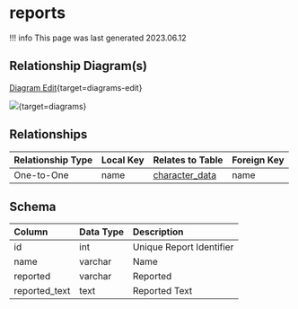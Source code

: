 # reports

!!! info
	This page was last generated 2023.06.12

## Relationship Diagram(s)

[Diagram Edit](https://mermaid.live/edit#eyJjb2RlIjoiZXJEaWFncmFtXG4gICAgcmVwb3J0cyB7XG4gICAgICAgIHZhcmNoYXIgbmFtZVxuICAgIH1cbiAgICBjaGFyYWN0ZXJfZGF0YSB7XG4gICAgICAgIGludHVuc2lnbmVkIGlkXG4gICAgICAgIHZhcmNoYXIgbmFtZVxuICAgICAgICB2YXJjaGFyIG5hbmVcbiAgICAgICAgaW50dW5zaWduZWQgem9uZV9pZFxuICAgICAgICBpbnR1bnNpZ25lZCB6b25lX2luc3RhbmNlXG4gICAgfVxuICAgIHJlcG9ydHMgfHwtLW97IGNoYXJhY3Rlcl9kYXRhIDogXCJPbmUtdG8tT25lXCJcblxuIiwibWVybWFpZCI6eyJ0aGVtZSI6ImRlZmF1bHQifSwidXBkYXRlRWRpdG9yIjp0cnVlLCJhdXRvU3luYyI6dHJ1ZSwidXBkYXRlRGlhZ3JhbSI6dHJ1ZX0=){target=diagrams-edit}

[![](https://mermaid.ink/img/eyJjb2RlIjoiZXJEaWFncmFtXG4gICAgcmVwb3J0cyB7XG4gICAgICAgIHZhcmNoYXIgbmFtZVxuICAgIH1cbiAgICBjaGFyYWN0ZXJfZGF0YSB7XG4gICAgICAgIGludHVuc2lnbmVkIGlkXG4gICAgICAgIHZhcmNoYXIgbmFtZVxuICAgICAgICB2YXJjaGFyIG5hbmVcbiAgICAgICAgaW50dW5zaWduZWQgem9uZV9pZFxuICAgICAgICBpbnR1bnNpZ25lZCB6b25lX2luc3RhbmNlXG4gICAgfVxuICAgIHJlcG9ydHMgfHwtLW97IGNoYXJhY3Rlcl9kYXRhIDogXCJPbmUtdG8tT25lXCJcblxuIiwibWVybWFpZCI6eyJ0aGVtZSI6ImRlZmF1bHQifSwidXBkYXRlRWRpdG9yIjp0cnVlLCJhdXRvU3luYyI6dHJ1ZSwidXBkYXRlRGlhZ3JhbSI6dHJ1ZX0=)](https://mermaid.ink/img/eyJjb2RlIjoiZXJEaWFncmFtXG4gICAgcmVwb3J0cyB7XG4gICAgICAgIHZhcmNoYXIgbmFtZVxuICAgIH1cbiAgICBjaGFyYWN0ZXJfZGF0YSB7XG4gICAgICAgIGludHVuc2lnbmVkIGlkXG4gICAgICAgIHZhcmNoYXIgbmFtZVxuICAgICAgICB2YXJjaGFyIG5hbmVcbiAgICAgICAgaW50dW5zaWduZWQgem9uZV9pZFxuICAgICAgICBpbnR1bnNpZ25lZCB6b25lX2luc3RhbmNlXG4gICAgfVxuICAgIHJlcG9ydHMgfHwtLW97IGNoYXJhY3Rlcl9kYXRhIDogXCJPbmUtdG8tT25lXCJcblxuIiwibWVybWFpZCI6eyJ0aGVtZSI6ImRlZmF1bHQifSwidXBkYXRlRWRpdG9yIjp0cnVlLCJhdXRvU3luYyI6dHJ1ZSwidXBkYXRlRGlhZ3JhbSI6dHJ1ZX0=){target=diagrams}


## Relationships

| Relationship Type | Local Key | Relates to Table | Foreign Key |
| :--- | :--- | :--- | :--- |
| One-to-One | name | [character_data](../../schema/characters/character_data.md) | name |


## Schema

| Column | Data Type | Description |
| :--- | :--- | :--- |
| id | int | Unique Report Identifier |
| name | varchar | Name |
| reported | varchar | Reported |
| reported_text | text | Reported Text |


